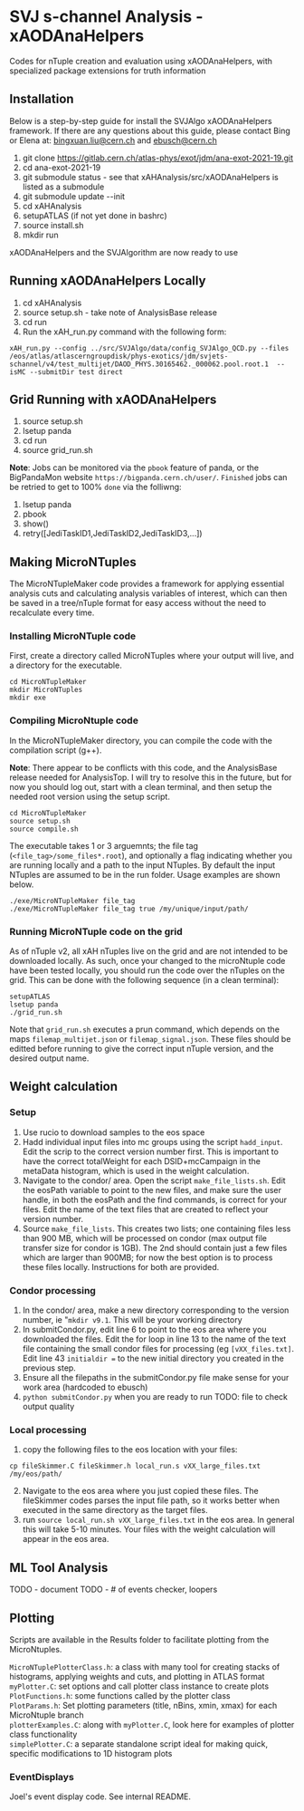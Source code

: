 # SVJ s-channel Analysis - xAODAnaHelpers

Codes for nTuple creation and evaluation using xAODAnaHelpers, with specialized package extensions for truth information

## Installation

Below is a step-by-step guide for install the SVJAlgo xAODAnaHelpers framework. If there are any questions about this guide, please contact Bing or Elena at: bingxuan.liu@cern.ch and ebusch@cern.ch 

1. git clone https://gitlab.cern.ch/atlas-phys/exot/jdm/ana-exot-2021-19.git
2. cd ana-exot-2021-19
3. git submodule status - see that xAHAnalysis/src/xAODAnaHelpers is listed as a submodule
4. git submodule update --init
5. cd xAHAnalysis
6. setupATLAS (if not yet done in bashrc)
7. source install.sh
8. mkdir run

xAODAnaHelpers and the SVJAlgorithm are now ready to use

## Running xAODAnaHelpers Locally

1. cd xAHAnalysis
2. source setup.sh - take note of AnalysisBase release
3. cd run
4. Run the xAH\_run.py command with the following form:
```
xAH_run.py --config ../src/SVJAlgo/data/config_SVJAlgo_QCD.py --files  /eos/atlas/atlascerngroupdisk/phys-exotics/jdm/svjets-schannel/v4/test_multijet/DAOD_PHYS.30165462._000062.pool.root.1  --isMC --submitDir test direct
``` 

## Grid Running with xAODAnaHelpers
1. source setup.sh
2. lsetup panda
3. cd run
4. source grid\_run.sh

**Note**: Jobs can be monitored via the `pbook` feature of panda, or the BigPandaMon website `https://bigpanda.cern.ch/user/`. `Finished` jobs can be retried to get to 100% `done` via the folliwng:
1. lsetup panda
2. pbook
3. show()
4. retry([JediTaskID1,JediTaskID2,JediTaskID3,...])


## Making MicroNTuples

The MicroNTupleMaker code provides a framework for applying essential analysis cuts and calculating analysis variables of interest, which can then be saved in a tree/nTuple format for easy access without the need to recalculate every time. 

### Installing MicroNTuple code
First, create a directory called MicroNTuples where your output will live, and a directory for the executable.
```
cd MicroNTupleMaker
mkdir MicroNTuples
mkdir exe
```
### Compiling MicroNtuple code
In the MicroNTupleMaker directory, you can compile the code with the compilation script (g++).

**Note**: There appear to be conflicts with this code, and the AnalysisBase release needed for AnalysisTop. I will try to resolve this in the future, but for now you should log out, start with a clean terminal, and then setup the needed root version using the setup script.
```
cd MicroNTupleMaker
source setup.sh
source compile.sh
```

The executable takes 1 or 3 arguemnts; the file tag (`<file_tag>/some_files*.root`), and optionally a flag indicating whether you are running locally and a path to the input NTuples. By default the input NTuples are assumed to be in the run folder. Usage examples are shown below.
```
./exe/MicroNTupleMaker file_tag
./exe/MicroNTupleMaker file_tag true /my/unique/input/path/
```

### Running MicroNTuple code on the grid
As of nTuple v2, all xAH nTuples live on the grid and are not intended to be downloaded locally. As such, once your changed to the microNtuple code have been tested locally, you should run the code over the nTuples on the grid. This can be done with the following sequence (in a clean terminal):
```
setupATLAS
lsetup panda
./grid_run.sh

```
Note that `grid_run.sh` executes a prun command, which depends on the maps `filemap_multijet.json` or `filemap_signal.json`. These files should be editted before running to give the correct input nTuple version, and the desired output name.

## Weight calculation
### Setup
1. Use rucio to download samples to the eos space
2. Hadd individual input files into mc groups using the script `hadd_input`. Edit the scrip to the correct version number first. This is important to have the correct totalWeight for each DSID+mcCampaign in the metaData histogram, which is used in the weight calculation.
3. Navigate to the condor/ area. Open the script `make_file_lists.sh`. Edit the eosPath variable to point to the new files, and make sure the user handle, in both the eosPath and the find commands, is correct for your files. Edit the name of the text files that are created to reflect your version number.
4. Source `make_file_lists`. This creates two lists; one containing files less than 900 MB, which will be processed on condor (max output file transfer size for condor is 1GB). The 2nd should contain just a few files which are larger than 900MB; for now the best option is to process these files locally. Instructions for both are provided.

### Condor processing
1. In the condor/ area, make a new directory corresponding to the version number, ie "`mkdir v9.1`. This will be your working directory
2. In submitCondor.py, edit line 6 to point to the eos area where you downloaded the files. Edit the for loop in line 13 to the name of the text file containing the small condor files for processing (eg `[vXX_files.txt]`. Edit line 43 `initialdir =` to the new initial directory you created in the previous step.
3. Ensure all the filepaths in the submitCondor.py file make sense for your work area (hardcoded to ebusch)
4. `python submitCondor.py` when you are ready to run
TODO: file to check output quality

### Local processing
1. copy the following files to the eos location with your files:
```
cp fileSkimmer.C fileSkimmer.h local_run.s vXX_large_files.txt /my/eos/path/
```
2. Navigate to the eos area where you just copied these files. The fileSkimmer codes parses the input file path, so it works better when executed in the same directory as the target files.
3. run `source local_run.sh vXX_large_files.txt` in the eos area. In general this will take 5-10 minutes. Your files with the weight calculation will appear in the eos area.

## ML Tool Analysis
TODO - document
TODO - # of events checker, loopers

## Plotting

Scripts are available in the Results folder to facilitate plotting from the MicroNtuples.

`MicroNTuplePlotterClass.h`: a class with many tool for creating stacks of histograms, applying weights and cuts, and plotting in ATLAS format  
`myPlotter.C`: set options and call plotter class instance to create plots  
`PlotFunctions.h`: some functions called by the plotter class  
`PlotParams.h`: Set plotting parameters (title, nBins, xmin, xmax) for each MicroNtuple branch  
`plotterExamples.C`: along with `myPlotter.C`, look here for examples of plotter class functionality  
`simplePlotter.C`: a separate standalone script ideal for making quick, specific modifications to 1D histogram plots

### EventDisplays

Joel's event display code. See internal README.


